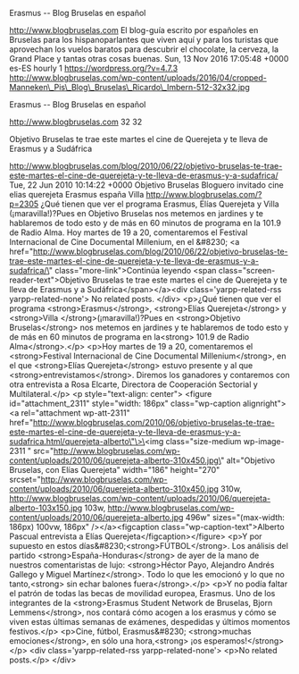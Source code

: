 Erasmus -- Blog Bruselas en español

http://www.blogbruselas.com El blog-guía escrito por españoles en
Bruselas para los hispanoparlantes que viven aquí y para los turistas
que aprovechan los vuelos baratos para descubrir el chocolate, la
cerveza, la Grand Place y tantas otras cosas buenas. Sun, 13 Nov 2016
17:05:48 +0000 es-ES hourly 1 https://wordpress.org/?v=4.7.3
http://www.blogbruselas.com/wp-content/uploads/2016/04/cropped-Manneken\_Pis\_Blog\_Bruselas\_Ricardo\_Imbern-512-32x32.jpg

Erasmus -- Blog Bruselas en español

http://www.blogbruselas.com 32 32

Objetivo Bruselas te trae este martes el cine de Querejeta y te lleva de
Erasmus y a Sudáfrica

http://www.blogbruselas.com/blog/2010/06/22/objetivo-bruselas-te-trae-este-martes-el-cine-de-querejeta-y-te-lleva-de-erasmus-y-a-sudafrica/
Tue, 22 Jun 2010 10:14:22 +0000 Objetivo Bruselas Bloguero invitado cine
elias querejeta Erasmus españa Villa http://www.blogbruselas.com/?p=2305
¿Qué tienen que ver el programa Erasmus, Elías Querejeta y Villa
(¡maravilla!)?Pues en Objetivo Bruselas nos metemos en jardines y te
hablaremos de todo esto y de más en 60 minutos de programa en la 101.9
de Radio Alma. Hoy martes de 19 a 20, comentaremos el Festival
Internacional de Cine Documental Millenium, en el &\#8230; \<a
href=\"http://www.blogbruselas.com/blog/2010/06/22/objetivo-bruselas-te-trae-este-martes-el-cine-de-querejeta-y-te-lleva-de-erasmus-y-a-sudafrica/\"
class=\"more-link\"\>Continúa leyendo \<span
class=\"screen-reader-text\"\>Objetivo Bruselas te trae este martes el
cine de Querejeta y te lleva de Erasmus y a
Sudáfrica\</span\>\</a\>\<div class=\'yarpp-related-rss
yarpp-related-none\'\> No related posts. \</div\> \<p\>¿Qué tienen que
ver el programa \<strong\>Erasmus\</strong\>, \<strong\>Elías
Querejeta\</strong\> y \<strong\>Villa \</strong\>(¡maravilla!)?Pues en
\<strong\>Objetivo Bruselas\</strong\> nos metemos en jardines y te
hablaremos de todo esto y de más en 60 minutos de programa en
la\<strong\> 101.9 de Radio Alma\</strong\>.\</p\> \<p\>Hoy martes de 19
a 20, comentaremos el \<strong\>Festival Internacional de Cine
Documental Millenium\</strong\>, en el que \<strong\>Elías
Querejeta\</strong\> estuvo presente y al que
\<strong\>entrevistamos\</strong\>. Diremos los ganadores y contaremos
con otra entrevista a Rosa Elcarte, Directora de Cooperación Sectorial y
Multilateral.\</p\> \<p style=\"text-align: center\"\> \<figure
id=\"attachment\_2311\" style=\"width: 186px\" class=\"wp-caption
alignright\"\>\<a rel=\"attachment wp-att-2311\"
href=\"http://www.blogbruselas.com/2010/06/objetivo-bruselas-te-trae-este-martes-el-cine-de-querejeta-y-te-lleva-de-erasmus-y-a-sudafrica.html/querejeta-alberto\"\>\<img
class=\"size-medium wp-image-2311 \"
src=\"http://www.blogbruselas.com/wp-content/uploads/2010/06/querejeta-alberto-310x450.jpg\"
alt=\"Objetivo Bruselas, con Elías Querejeta\" width=\"186\"
height=\"270\"
srcset=\"http://www.blogbruselas.com/wp-content/uploads/2010/06/querejeta-alberto-310x450.jpg
310w,
http://www.blogbruselas.com/wp-content/uploads/2010/06/querejeta-alberto-103x150.jpg
103w,
http://www.blogbruselas.com/wp-content/uploads/2010/06/querejeta-alberto.jpg
496w\" sizes=\"(max-width: 186px) 100vw, 186px\" /\>\</a\>\<figcaption
class=\"wp-caption-text\"\>Alberto Pascual entrevista a Elías
Querejeta\</figcaption\>\</figure\> \<p\>Y por supuesto en estos
días&\#8230;\<strong\>FÚTBOL\</strong\>. Los análisis del partido
\<strong\>España-Honduras\</strong\> de ayer de la mano de nuestros
comentaristas de lujo: \<strong\>Héctor Payo, Alejandro Andrés Gallego y
Miguel Martínez\</strong\>. Todo lo que les emocionó y lo que no
tanto,\<strong\> sin echar balones fuera\</strong\>.\</p\> \<p\>Y no
podía faltar el patrón de todas las becas de movilidad europea, Erasmus.
Uno de los integrantes de la \<strong\>Erasmus Student Network de
Bruselas, Bjorn Lemmens\</strong\>, nos contará cómo acogen a los
erasmus y cómo se viven estas últimas semanas de exámenes, despedidas y
últimos momentos festivos.\</p\> \<p\>Cine, fútbol, Erasmus&\#8230;
\<strong\>muchas emociones\</strong\>, en sólo una hora,\<strong\> ¡os
esperamos!\</strong\>\</p\> \<div class=\'yarpp-related-rss
yarpp-related-none\'\> \<p\>No related posts.\</p\> \</div\>
